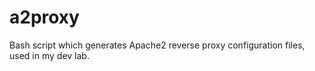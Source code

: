 # a2proxy
Bash script which generates Apache2 reverse proxy configuration files, used in my dev lab.
